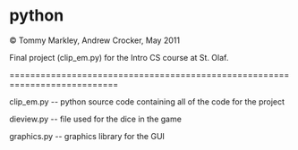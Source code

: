 python
======
© Tommy Markley, Andrew Crocker, May 2011

Final project (clip_em.py) for the Intro CS course at St. Olaf.

===========================================================================

clip_em.py -- python source code containing all of the code for the project

dieview.py -- file used for the dice in the game

graphics.py -- graphics library for the GUI
